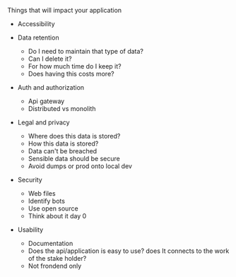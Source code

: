 Things that will impact your application

* Accessibility
* Data retention
	* Do I need to maintain that type of data?
	* Can I delete it?
	* For how much time do I keep it?
	* Does having this costs more?

* Auth and authorization
	* Api gateway
	* Distributed vs monolith

*  Legal and privacy
	* Where does this data is stored?
	* How this data is stored?
	* Data can't be breached
	* Sensible data should be secure
	* Avoid dumps or prod onto local dev

* Security
	* Web files
	* Identify bots
	* Use open source 
	* Think about it day 0

* Usability 
	* Documentation
	* Does the api/application is easy to use? does It connects to the work of the stake holder?
	* Not frondend only